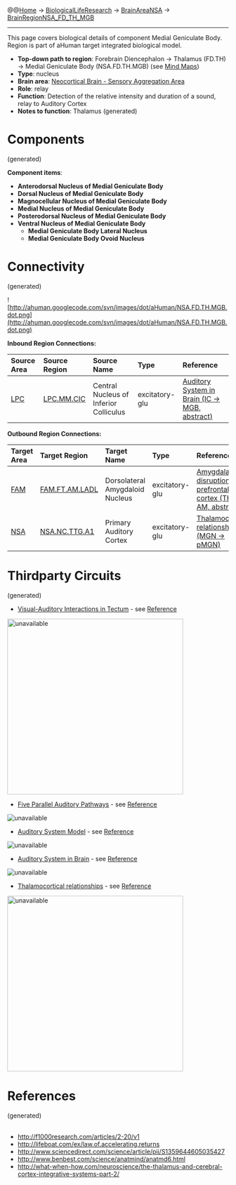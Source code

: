 @@[Home](Home.md) -> [BiologicalLifeResearch](BiologicalLifeResearch.md) -> [BrainAreaNSA](BrainAreaNSA.md) -> [BrainRegionNSA\_FD\_TH\_MGB](BrainRegionNSA_FD_TH_MGB.md)

---


This page covers biological details of component Medial Geniculate Body.
Region is part of aHuman target integrated biological model.

  * **Top-down path to region**: Forebrain Diencephalon -> Thalamus (FD.TH) -> Medial Geniculate Body (NSA.FD.TH.MGB) (see [Mind Maps](OverallMindMaps.md))
  * **Type**: nucleus
  * **Brain area**: [Neocortical Brain - Sensory Aggregation Area](BrainAreaNSA.md)
  * **Role**: relay
  * **Function**: Detection of the relative intensity and duration of a sound, relay to Auditory Cortex
  * **Notes to function**: Thalamus
(generated)
# Components #
(generated)


**Component items**:
  * **Anterodorsal Nucleus of Medial Geniculate Body**
  * **Dorsal Nucleus of Medial Geniculate Body**
  * **Magnocellular Nucleus of Medial Geniculate Body**
  * **Medial Nucleus of Medial Geniculate Body**
  * **Posterodorsal Nucleus of Medial Geniculate Body**
  * **Ventral Nucleus of Medial Geniculate Body**
    * **Medial Geniculate Body Lateral Nucleus**
    * **Medial Geniculate Body Ovoid Nucleus**

# Connectivity #
(generated)


![http://ahuman.googlecode.com/svn/images/dot/aHuman/NSA.FD.TH.MGB.dot.png](http://ahuman.googlecode.com/svn/images/dot/aHuman/NSA.FD.TH.MGB.dot.png)

**Inbound Region Connections:**

| **Source Area** | **Source Region** | **Source Name** | **Type** | **Reference** |
|:----------------|:------------------|:----------------|:---------|:--------------|
| [LPC](BrainAreaLPC.md) | [LPC.MM.CIC](BrainRegionLPC_MM_CIC.md) | Central Nucleus of Inferior Colliculus | excitatory-glu | [Auditory System in Brain (IC -> MGB, abstract)](http://www.benbest.com/science/anatmind/anatmd6.html) |

**Outbound Region Connections:**

| **Target Area** | **Target Region** | **Target Name** | **Type** | **Reference** |
|:----------------|:------------------|:----------------|:---------|:--------------|
| [FAM](BrainAreaFAM.md) | [FAM.FT.AM.LADL](BrainRegionFAM_FT_AM_LADL.md) | Dorsolateral Amygdaloid Nucleus | excitatory-glu | [Amygdalar disruption of prefrontal cortex (TH -> AM, abstract)](http://neuropolitics.org/defaultmay10.asp) |
| [NSA](BrainAreaNSA.md) | [NSA.NC.TTG.A1](BrainRegionNSA_NC_TTG_A1.md) | Primary Auditory Cortex | excitatory-glu | [Thalamocortical relationships (MGN -> pMGN)](http://what-when-how.com/neuroscience/the-thalamus-and-cerebral-cortex-integrative-systems-part-2/) |

# Thirdparty Circuits #
(generated)

  * [Visual-Auditory Interactions in Tectum](http://cdn.f1000r.com.s3.amazonaws.com/manuscripts/1181/d6e9eca8-bb85-4382-8286-723b00f8b36f_figure7.gif) - see [Reference](http://f1000research.com/articles/2-20/v1)

<img src='http://cdn.f1000r.com.s3.amazonaws.com/manuscripts/1181/d6e9eca8-bb85-4382-8286-723b00f8b36f_figure7.gif' alt='unavailable' height='400width=400'>

<ul><li><a href='http://lifeboat.com/kurzweil/cochlea.gif'>Five Parallel Auditory Pathways</a> - see <a href='http://lifeboat.com/ex/law.of.accelerating.returns'>Reference</a></li></ul>

<img src='http://lifeboat.com/kurzweil/cochlea.gif' alt='unavailable'>

<ul><li><a href='http://ars.sciencedirect.com/content/image/1-s2.0-S1359644605035427-gr1.jpg'>Auditory System Model</a> - see <a href='http://www.sciencedirect.com/science/article/pii/S1359644605035427'>Reference</a></li></ul>

<img src='http://ars.sciencedirect.com/content/image/1-s2.0-S1359644605035427-gr1.jpg' alt='unavailable'>

<ul><li><a href='http://www.benbest.com/science/anatmind/FigVI1.gif'>Auditory System in Brain</a> - see <a href='http://www.benbest.com/science/anatmind/anatmd6.html'>Reference</a></li></ul>

<img src='http://www.benbest.com/science/anatmind/FigVI1.gif' alt='unavailable'>

<ul><li><a href='http://what-when-how.com/wp-content/uploads/2012/04/tmp3649_thumb1_thumb.jpg'>Thalamocortical relationships</a> - see <a href='http://what-when-how.com/neuroscience/the-thalamus-and-cerebral-cortex-integrative-systems-part-2/'>Reference</a></li></ul>

<img src='http://what-when-how.com/wp-content/uploads/2012/04/tmp3649_thumb1_thumb.jpg' alt='unavailable' height='400width=400'>


<h1>References</h1>
(generated)<br>
<br>
<ul><li><a href='http://f1000research.com/articles/2-20/v1'>http://f1000research.com/articles/2-20/v1</a>
</li><li><a href='http://lifeboat.com/ex/law.of.accelerating.returns'>http://lifeboat.com/ex/law.of.accelerating.returns</a>
</li><li><a href='http://www.sciencedirect.com/science/article/pii/S1359644605035427'>http://www.sciencedirect.com/science/article/pii/S1359644605035427</a>
</li><li><a href='http://www.benbest.com/science/anatmind/anatmd6.html'>http://www.benbest.com/science/anatmind/anatmd6.html</a>
</li><li><a href='http://what-when-how.com/neuroscience/the-thalamus-and-cerebral-cortex-integrative-systems-part-2/'>http://what-when-how.com/neuroscience/the-thalamus-and-cerebral-cortex-integrative-systems-part-2/</a></li></ul>
